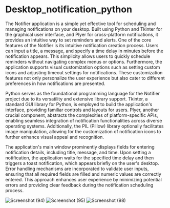 # Desktop_notification_python
The Notifier application is a simple yet effective tool for scheduling and managing notifications on your desktop. Built using Python and Tkinter for the graphical user interface, and Plyer for cross-platform notifications, it provides an intuitive way to set reminders and alerts.
One of the core features of the Notifier is its intuitive notification creation process. Users can input a title, a message, and specify a time delay in minutes before the notification appears. This simplicity allows users to quickly schedule reminders without navigating complex menus or options. Furthermore, the application supports visual customization options such as setting custom icons and adjusting timeout settings for notifications. These customization features not only personalize the user experience but also cater to different preferences in how notifications are presented.

Python serves as the foundational programming language for the Notifier project due to its versatility and extensive library support. Tkinter, a standard GUI library for Python, is employed to build the application's interface, providing familiar controls and layouts for users. Plyer, another crucial component, abstracts the complexities of platform-specific APIs, enabling seamless integration of notification functionalities across diverse operating systems. Additionally, the PIL (Pillow) library optionally facilitates image manipulation, allowing for the customization of notification icons to further enhance visual appeal and recognition.

The application's main window prominently displays fields for entering notification details, including title, message, and time. Upon setting a notification, the application waits for the specified time delay and then triggers a toast notification, which appears briefly on the user's desktop. Error handling mechanisms are incorporated to validate user inputs, ensuring that all required fields are filled and numeric values are correctly entered. This approach enhances user experience by minimizing potential errors and providing clear feedback during the notification scheduling process.



![Screenshot (94)](https://github.com/Sarcletred/Desktop_notification_python/assets/135229520/8fa8f3d9-33f4-478b-a8d5-e8e6a11b2b72)
![Screenshot (95)](https://github.com/Sarcletred/Desktop_notification_python/assets/135229520/0c8a21fb-babc-4408-b6f4-8848c51ad00d)
![Screenshot (98)](https://github.com/Sarcletred/Desktop_notification_python/assets/135229520/56e18e02-1a24-435d-9dcb-dbb81a478923)
